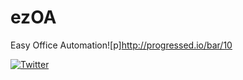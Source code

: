 # ezOA
Easy Office Automation![p]http://progressed.io/bar/10

[![Twitter](https://img.shields.io/twitter/url/https/img.shields.io/badge/jdk-1.8-brightgreen.svg.svg?style=social)](https://twitter.com/intent/tweet?text=Wow:&url=https%3A%2F%2Fimg.shields.io%2Fbadge%2Fjdk-1.8-brightgreen.svg)
